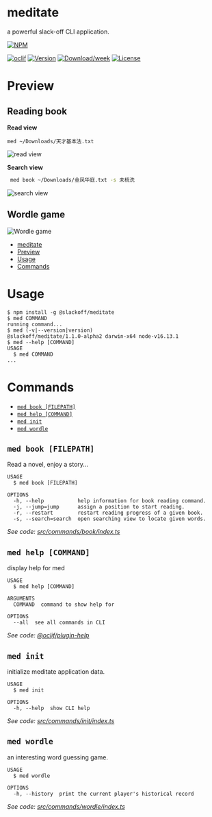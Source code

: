 # meditate

a powerful slack-off CLI application.

[![NPM](https://nodei.co/npm/@slackoff/meditate.png?mini=true)](https://npmjs.org/package/@slackoff/meditate)

[![oclif](https://img.shields.io/badge/cli-oclif-brightgreen.svg)](https://oclif.io)
[![Version](https://img.shields.io/npm/v/@slackoff/meditate.svg)](https://www.npmjs.com/package/@slackoff/meditate)
[![Download/week](https://img.shields.io/npm/dw/@slackoff/meditate.svg)](https://www.npmjs.com/package/@slackoff/meditate)
[![License](https://img.shields.io/npm/l/meditate.svg)](https://github.com/ShenQingchuan/meditate/blob/master/package.json)

# Preview

## Reading book

**Read view**

```
med ~/Downloads/天才基本法.txt
```

![read view](https://user-images.githubusercontent.com/46062972/150922709-00989370-f025-4c89-beaf-fb041c50f21b.png)

**Search view**

```bash
 med book ~/Downloads/金凤华庭.txt -s 未梳洗
```

![search view](https://user-images.githubusercontent.com/46062972/150922533-9d76b830-55c3-4c2f-8eed-e87916ad3777.png)

## Wordle game

![Wordle game](https://user-images.githubusercontent.com/46062972/151534206-de70fdec-9960-4aae-be85-9333441a90b7.png)

<!-- toc -->

- [meditate](#meditate)
- [Preview](#preview)
- [Usage](#usage)
- [Commands](#commands)
<!-- tocstop -->

# Usage

<!-- usage -->

```sh-session
$ npm install -g @slackoff/meditate
$ med COMMAND
running command...
$ med (-v|--version|version)
@slackoff/meditate/1.1.0-alpha2 darwin-x64 node-v16.13.1
$ med --help [COMMAND]
USAGE
  $ med COMMAND
...
```

<!-- usagestop -->

# Commands

<!-- commands -->

- [`med book [FILEPATH]`](#med-book-filepath)
- [`med help [COMMAND]`](#med-help-command)
- [`med init`](#med-init)
- [`med wordle`](#med-wordle)

## `med book [FILEPATH]`

Read a novel, enjoy a story...

```
USAGE
  $ med book [FILEPATH]

OPTIONS
  -h, --help           help information for book reading command.
  -j, --jump=jump      assign a position to start reading.
  -r, --restart        restart reading progress of a given book.
  -s, --search=search  open searching view to locate given words.
```

_See code: [src/commands/book/index.ts](https://github.com/ShenQingchuan/meditate/blob/v1.1.0-alpha2/src/commands/book/index.ts)_

## `med help [COMMAND]`

display help for med

```
USAGE
  $ med help [COMMAND]

ARGUMENTS
  COMMAND  command to show help for

OPTIONS
  --all  see all commands in CLI
```

_See code: [@oclif/plugin-help](https://github.com/oclif/plugin-help/blob/v3.3.1/src/commands/help.ts)_

## `med init`

initialize meditate application data.

```
USAGE
  $ med init

OPTIONS
  -h, --help  show CLI help
```

_See code: [src/commands/init/index.ts](https://github.com/ShenQingchuan/meditate/blob/v1.1.0-alpha2/src/commands/init/index.ts)_

## `med wordle`

an interesting word guessing game.

```
USAGE
  $ med wordle

OPTIONS
  -h, --history  print the current player's historical record
```

_See code: [src/commands/wordle/index.ts](https://github.com/ShenQingchuan/meditate/blob/v1.1.0-alpha2/src/commands/wordle/index.ts)_

<!-- commandsstop -->
